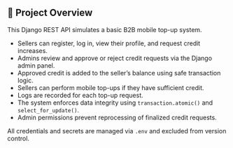## 📄 Project Overview

This Django REST API simulates a basic B2B mobile top-up system.

- Sellers can register, log in, view their profile, and request credit increases.
- Admins review and approve or reject credit requests via the Django admin panel.
- Approved credit is added to the seller’s balance using safe transaction logic.
- Sellers can perform mobile top-ups if they have sufficient credit.
- Logs are recorded for each top-up request.
- The system enforces data integrity using `transaction.atomic()` and `select_for_update()`.
- Admin permissions prevent reprocessing of finalized credit requests.

All credentials and secrets are managed via `.env` and excluded from version control.

